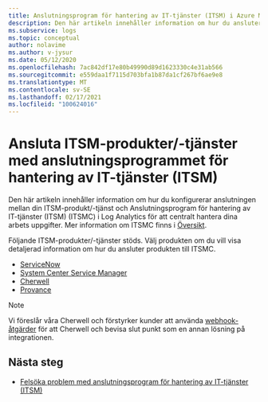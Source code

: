```yaml
---
title: Anslutningsprogram för hantering av IT-tjänster (ITSM) i Azure Monitor
description: Den här artikeln innehåller information om hur du ansluter dina ITSM-produkter/-tjänster med Anslutningsprogram för hantering av IT-tjänster (ITSM) (ITSMC) i Azure Monitor för att centralt övervaka och hantera ITSM arbets objekt.
ms.subservice: logs
ms.topic: conceptual
author: nolavime
ms.author: v-jysur
ms.date: 05/12/2020
ms.openlocfilehash: 7ac842df17e80b49990d89d1623330c4e31ab566
ms.sourcegitcommit: e559daa1f7115d703bfa1b87da1cf267bf6ae9e8
ms.translationtype: MT
ms.contentlocale: sv-SE
ms.lasthandoff: 02/17/2021
ms.locfileid: "100624016"
---
```

# <a name="connect-itsm-productsservices-with-it-service-management-connector"></a>Ansluta ITSM-produkter/-tjänster med anslutningsprogrammet för hantering av IT-tjänster (ITSM)
Den här artikeln innehåller information om hur du konfigurerar anslutningen mellan din ITSM-produkt/-tjänst och Anslutningsprogram för hantering av IT-tjänster (ITSM) (ITSMC) i Log Analytics för att centralt hantera dina arbets uppgifter. Mer information om ITSMC finns i [Översikt](../platform/itsmc-overview.md).

Följande ITSM-produkter/-tjänster stöds. Välj produkten om du vill visa detaljerad information om hur du ansluter produkten till ITSMC.

- [ServiceNow](../platform/itsmc-connections-servicenow.md)
- [System Center Service Manager](../platform/itsmc-connections-scsm.md)
- [Cherwell](../platform/itsmc-connections-cherwell.md)
- [Provance](../platform/itsmc-connections-provance.md)

> [!NOTE]
> Vi föreslår våra Cherwell och förstyrker kunder att använda [webhook-åtgärder](../platform/action-groups.md#webhook) för att Cherwell och bevisa slut punkt som en annan lösning på integrationen.

## <a name="next-steps"></a>Nästa steg

* [Felsöka problem med anslutningsprogram för hantering av IT-tjänster (ITSM)](../platform/itsmc-resync-servicenow.md)